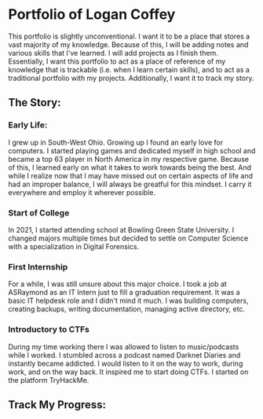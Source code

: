 # Portfolio of Logan Coffey
This portfolio is slightly unconventional. I want it to be a place that stores a vast majority of my knowledge. Because of this, I will be adding notes and various skills that I've learned. I will add projects as I finish them. Essentially, I want this portfolio to act as a place of reference of my knowledge that is trackable (i.e. when I learn certain skills), and to act as a traditional portfolio with my projects. Additionally, I want it to track my story. 

## The Story:
### Early Life:
I grew up in South-West Ohio. Growing up I found an early love for computers. I started playing games and dedicated myself in high school and became a top 63 player in North America in my respective game. Because of this, I learned early on what it takes to work towards being the best. And while I realize now that I may have missed out on certain aspects of life and had an improper balance, I will always be greatful for this mindset. I carry it everywhere and employ it wherever possible. 

### Start of College
In 2021, I started attending school at Bowling Green State University. I changed majors multiple times but decided to settle on Computer Science with a specialization in Digital Forensics.

### First Internship
For a while, I was still unsure about this major choice. I took a job at ASRaymond as an IT Intern just to fill a graduation requirement. It was a basic IT helpdesk role and I didn't mind it much. I was building computers, creating backups, writing documentation, managing active directory, etc.

### Introductory to CTFs
During my time working there I was allowed to listen to music/podcasts while I worked. I stumbled across a podcast named Darknet Diaries and instantly became addicted. I would listen to it on the way to work, during work, and on the way back. It inspired me to start doing CTFs. I started on the platform TryHackMe. 

## Track My Progress:

